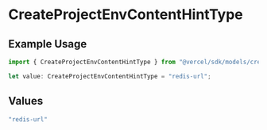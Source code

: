 # CreateProjectEnvContentHintType

## Example Usage

```typescript
import { CreateProjectEnvContentHintType } from "@vercel/sdk/models/createprojectenvop.js";

let value: CreateProjectEnvContentHintType = "redis-url";
```

## Values

```typescript
"redis-url"
```